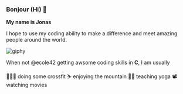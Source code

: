
### Bonjour (Hi) 👋


**My name is Jonas**

I hope to use my coding ability to make a difference and meet amazing people around the world.

![giphy](https://user-images.githubusercontent.com/72163711/143255500-b1d423c9-b110-43ae-9d63-2c50d71ff1f7.gif)

When not @ecole42 getting awsome coding skills in **C**, I am usually

🏋🏼‍♂️ doing some crossfit
⛷ enjoying the mountain
🧘‍♂️ teaching yoga
📽 watching movies
